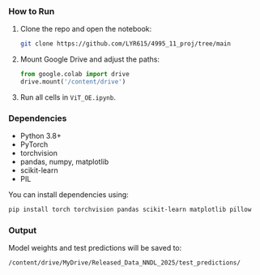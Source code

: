 ### How to Run

1. Clone the repo and open the notebook:
   ```bash
   git clone https://github.com/LYR615/4995_11_proj/tree/main
   ```

2. Mount Google Drive and adjust the paths:
   ```python
   from google.colab import drive
   drive.mount('/content/drive')
   ```

3. Run all cells in `ViT_OE.ipynb`.

   

### Dependencies

- Python 3.8+
- PyTorch
- torchvision
- pandas, numpy, matplotlib
- scikit-learn
- PIL

You can install dependencies using:

```bash
pip install torch torchvision pandas scikit-learn matplotlib pillow
```



### Output

Model weights and test predictions will be saved to:
```
/content/drive/MyDrive/Released_Data_NNDL_2025/test_predictions/
```

